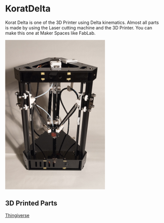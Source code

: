 # KoratDelta
Korat Delta is one of the 3D Printer using Delta kinematics.
Almost all parts is made by using the Laser cutting machine and the 3D Printer.
You can make this one at Maker Spaces like FabLab.

<img src="images/Korat.jpg" width="320px">


## 3D Printed Parts
[Thingiverse](https://www.thingiverse.com/thing:1629355)
